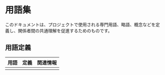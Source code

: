 # 用語集

このドキュメントは、プロジェクトで使用される専門用語、略語、概念などを定義し、関係者間の共通理解を促進するためのものです。

## 用語定義

| 用語 | 定義 | 関連情報 |
| ---- | ---- | -------- |
|      |      |          |
